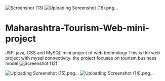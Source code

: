 ![Screenshot (13)](https://github.com/AdityaPatil1000/Maharashtra-Tourism-Web-mini-project/assets/86911300/60e9ac5f-3de1-4bd7-ba35-000d534e91d2)
![Uploading Screenshot (16).png…]()
# Maharashtra-Tourism-Web-mini-project
JSP, java, CSS and MySQL mini project of web technology
This is the web project with mysql connectivity.
the project focuses on tourism business model
![Screenshot (12)](https://github.com/AdityaPatil1000/Maharashtra-Tourism-Web-mini-project/assets/86911300/716d6416-d500-49d8-9970-5b505fcbcbda)


![Uploading Screenshot (15).png…]()
![Uploading Screenshot (14).png…]()
